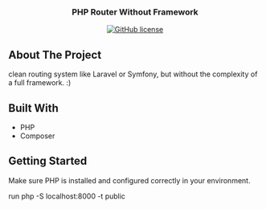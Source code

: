 <h3 align="center">PHP Router Without Framework</h3>

<div align="center">


  [![GitHub license](https://img.shields.io/github/license/thailoeduardo/template-for-projects?style=for-the-badge)](https://github.com/thailoeduardo/template-for-projects/blob/master/LICENSE)


</div>

## About The Project

<p>clean routing system like Laravel or Symfony, but without the complexity of a full framework. :)</p>

## Built With
- PHP
- Composer

## Getting Started
Make sure PHP is installed and configured correctly in your environment.

run
php -S localhost:8000 -t public